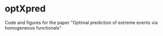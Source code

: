# optXpred
Code and figures for the paper "Optimal prediction of extreme events via homogeneous functionals"
